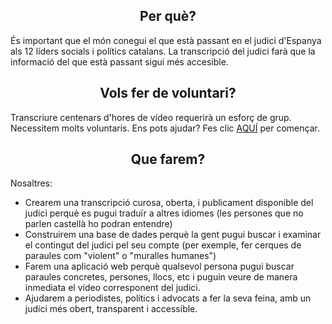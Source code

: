 
<h2 align='center'>Per què?</h2>

És important que el món conegui el que està passant en el judici d'Espanya als 12 líders socials i polítics catalans. La transcripció del judici farà que la informació del que està passant sigui més accesible.


<h2 align='center'>Vols fer de voluntari?</h2>

Transcriure centenars d'hores de vídeo requerirà un esforç de grup. Necessitem molts voluntaris. Ens pots ajudar? Fes clic <a href="http://trialtranscription.com/app">AQUÍ</a> per començar.



<h2 align='center'>Que farem?</h2>

Nosaltres:

<ul>


<li>Crearem una transcripció curosa, oberta, i publicament disponible del judici perquè es pugui traduïr a altres idiomes (les persones que no parlen castellà ho podran entendre)

<li>Construirem una base de dades perquè la gent pugui buscar i examinar el contingut del judici pel seu compte (per exemple, fer cerques de paraules com "violent" o "muralles humanes")

<li>Farem una aplicació web perquè qualsevol persona pugui buscar paraules concretes, persones, llocs, etc i puguin veure de manera inmediata el vídeo corresponent del judici.

<li>Ajudarem a periodistes, polítics i advocats a fer la seva feina, amb un judici més obert, transparent i accessible.

